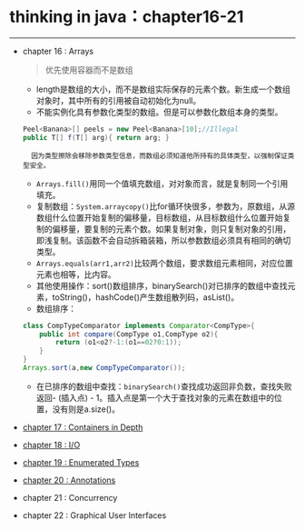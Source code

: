 # thinking in java：chapter16-21
---

* chapter 16 : Arrays
    >优先使用容器而不是数组

    * length是数组的大小，而不是数组实际保存的元素个数。新生成一个数组对象时，其中所有的引用被自动初始化为null。
    * 不能实例化具有参数化类型的数组。但是可以参数化数组本身的类型。
    ```java
    Peel<Banana>[] peels = new Peel<Banana>[10];//Illegal
    public T[] f(T[] arg){ return arg; }
    ```
        因为类型擦除会移除参数类型信息，而数组必须知道他所持有的具体类型，以强制保证类型安全。
    * `Arrays.fill()`用同一个值填充数组，对对象而言，就是复制同一个引用填充。
    * 复制数组：`System.arraycopy()`比for循环快很多，参数为，原数组，从源数组什么位置开始复制的偏移量，目标数组，从目标数组什么位置开始复制的偏移量，要复制的元素个数。如果复制对象，则只复制对象的引用，即浅复制。该函数不会自动拆箱装箱，所以参数数组必须具有相同的确切类型。
    * `Arrays.equals(arr1,arr2)`比较两个数组，要求数组元素相同，对应位置元素也相等，比内容。
    * 其他使用操作：sort()数组排序，binarySearch()对已排序的数组中查找元素，toString()，hashCode()产生数组散列码，asList()。
    * 数组排序：
    ```java
    class CompTypeComparator implements Comparator<CompType>{
        public int compare(CompType o1,CompType o2){
            return (o1<o2?-1:(o1==02?0:1));
        }
    }
    Arrays.sort(a,new CompTypeComparator());
    ```
    * 在已排序的数组中查找：`binarySearch()`查找成功返回非负数，查找失败返回- (插入点) - 1。插入点是第一个大于查找对象的元素在数组中的位置，没有则是a.size()。
* [chapter 17 : Containers in Depth](http://jiangjun.name/thinking-in-java/chapter17)
* [chapter 18 : I/O](http://jiangjun.name/thinking-in-java/chapter18)
* [chapter 19 : Enumerated Types](http://jiangjun.name/thinking-in-java/chapter19)
* [chapter 20 : Annotations](http://jiangjun.name/thinking-in-java/chapter20)
* chapter 21 : Concurrency
* chapter 22 : Graphical User Interfaces